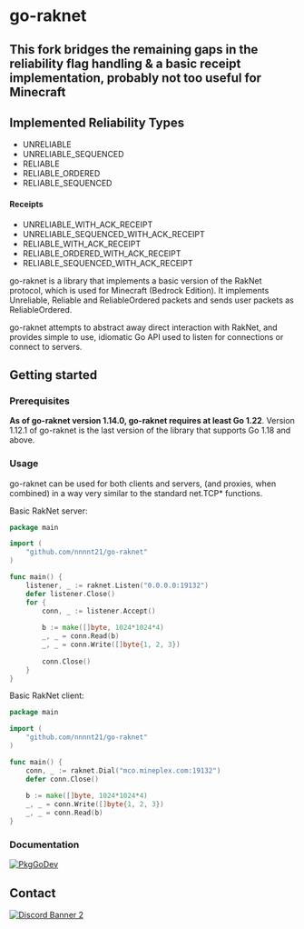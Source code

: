 # go-raknet

## This fork bridges the remaining gaps in the reliability flag handling & a basic receipt implementation, probably not too useful for Minecraft

## Implemented Reliability Types
*   UNRELIABLE
*   UNRELIABLE_SEQUENCED
*  RELIABLE
*  RELIABLE_ORDERED
*  RELIABLE_SEQUENCED
#### Receipts
*  UNRELIABLE_WITH_ACK_RECEIPT
*   UNRELIABLE_SEQUENCED_WITH_ACK_RECEIPT
*   RELIABLE_WITH_ACK_RECEIPT
*   RELIABLE_ORDERED_WITH_ACK_RECEIPT
*   RELIABLE_SEQUENCED_WITH_ACK_RECEIPT

go-raknet is a library that implements a basic version of the RakNet protocol, which is used for
Minecraft (Bedrock Edition). It implements Unreliable, Reliable and 
ReliableOrdered packets and sends user packets as ReliableOrdered.

go-raknet attempts to abstract away direct interaction with RakNet, and provides simple to use, idiomatic Go
API used to listen for connections or connect to servers.

## Getting started

### Prerequisites
**As of go-raknet version 1.14.0, go-raknet requires at least Go 1.22**. Version 1.12.1 of go-raknet is
the last version of the library that supports Go 1.18 and above.

### Usage
go-raknet can be used for both clients and servers, (and proxies, when combined) in a way very similar to the
standard net.TCP* functions.

Basic RakNet server:
```go
package main

import (
	"github.com/nnnnt21/go-raknet"
)

func main() {
    listener, _ := raknet.Listen("0.0.0.0:19132")
    defer listener.Close()
    for {
        conn, _ := listener.Accept()
        
        b := make([]byte, 1024*1024*4)
        _, _ = conn.Read(b)
        _, _ = conn.Write([]byte{1, 2, 3})
        
        conn.Close()
    }
}
```

Basic RakNet client:

```go
package main

import (
	"github.com/nnnnt21/go-raknet"
)

func main() {
    conn, _ := raknet.Dial("mco.mineplex.com:19132")
    defer conn.Close()
    
    b := make([]byte, 1024*1024*4)
    _, _ = conn.Write([]byte{1, 2, 3})
    _, _ = conn.Read(b)
}
```

### Documentation
[![PkgGoDev](https://pkg.go.dev/badge/github.com/sandertv/go-raknet)](https://pkg.go.dev/github.com/sandertv/go-raknet)

## Contact
[![Discord Banner 2](https://discordapp.com/api/guilds/623638955262345216/widget.png?style=banner2)](https://discord.gg/U4kFWHhTNR)
